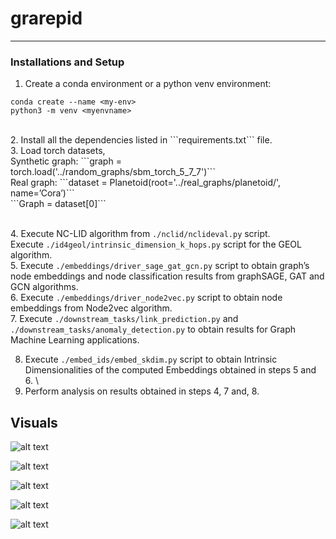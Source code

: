# grarepid

***

### Installations and Setup

1. Create a conda environment or a python venv environment: <br>

``` conda create --name <my-env> ``` <br>
 ``` python3 -m venv <myenvname> ``` 

<br>
2. Install all the dependencies listed in ```requirements.txt``` file.<br/>
3.   Load torch datasets,<br/>
      Synthetic graph: ```graph = torch.load('../random_graphs/sbm_torch_5_7_7')``` <br/>
      Real graph: ```dataset = Planetoid(root='../real_graphs/planetoid/', name=’Cora’)``` <br/>  
      ```Graph = dataset[0]``` <br/>

\
4. Execute NC-LID algorithm from ```./nclid/nclideval.py``` script. <br> Execute ```./id4geol/intrinsic_dimension_k_hops.py``` script for the GEOL algorithm. \
5. Execute ```./embeddings/driver_sage_gat_gcn.py``` script to obtain graph’s node embeddings and node classification results from graphSAGE, GAT and GCN algorithms. \
6. Execute ```./embeddings/driver_node2vec.py``` script to obtain node embeddings from Node2vec algorithm. \
7. Execute ```./downstream_tasks/link_prediction.py``` and ```./downstream_tasks/anomaly_detection.py``` to obtain results for Graph Machine Learning applications. 

8. Execute ```./embed_ids/embed_skdim.py``` script to obtain Intrinsic Dimensionalities of the computed Embeddings obtained in steps 5 and 6. \
9. Perform analysis on results obtained in steps 4, 7 and, 8. 


## Visuals

![alt text](results/plots_sbm/Correlation:_Graph_IDs_vs_Embedding_IDs_(mind_ml).png) 

![alt text](results/plots_sbm/Correlation:_Graph_IDs_vs_Node_Classification_Metrics.png) 

 ![alt text](results/plots_sbm/Correlation:_Graph_Metrics_vs_Node_Classification_Metrics.png) 

 ![alt text](./results/plots_sbm/Scatter_anomaly_avg_precision_score_anomaly_prediction__vs__dim_graph_geol.png) 

 ![alt text](./results/plots_sbm/Scatter_close_cent_graph_metrics__vs__mind_ml_sage_embeddings.png) 
